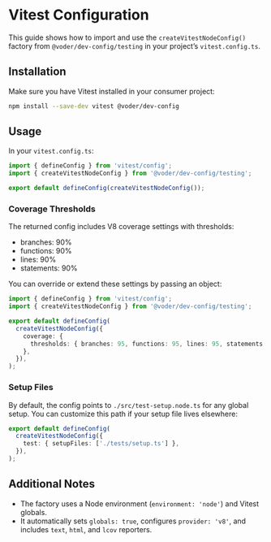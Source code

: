 # Vitest Configuration

This guide shows how to import and use the `createVitestNodeConfig()` factory from `@voder/dev-config/testing` in your project’s `vitest.config.ts`.

## Installation

Make sure you have Vitest installed in your consumer project:

```bash
npm install --save-dev vitest @voder/dev-config
```

## Usage

In your `vitest.config.ts`:

```ts
import { defineConfig } from 'vitest/config';
import { createVitestNodeConfig } from '@voder/dev-config/testing';

export default defineConfig(createVitestNodeConfig());
```

### Coverage Thresholds

The returned config includes V8 coverage settings with thresholds:

- branches: 90%
- functions: 90%
- lines: 90%
- statements: 90%

You can override or extend these settings by passing an object:

```ts
import { defineConfig } from 'vitest/config';
import { createVitestNodeConfig } from '@voder/dev-config/testing';

export default defineConfig(
  createVitestNodeConfig({
    coverage: {
      thresholds: { branches: 95, functions: 95, lines: 95, statements: 95 },
    },
  }),
);
```

### Setup Files

By default, the config points to `./src/test-setup.node.ts` for any global setup. You can customize this path if your setup file lives elsewhere:

```ts
export default defineConfig(
  createVitestNodeConfig({
    test: { setupFiles: ['./tests/setup.ts'] },
  }),
);
```

## Additional Notes

- The factory uses a Node environment (`environment: 'node'`) and Vitest globals.
- It automatically sets `globals: true`, configures `provider: 'v8'`, and includes `text`, `html`, and `lcov` reporters.

